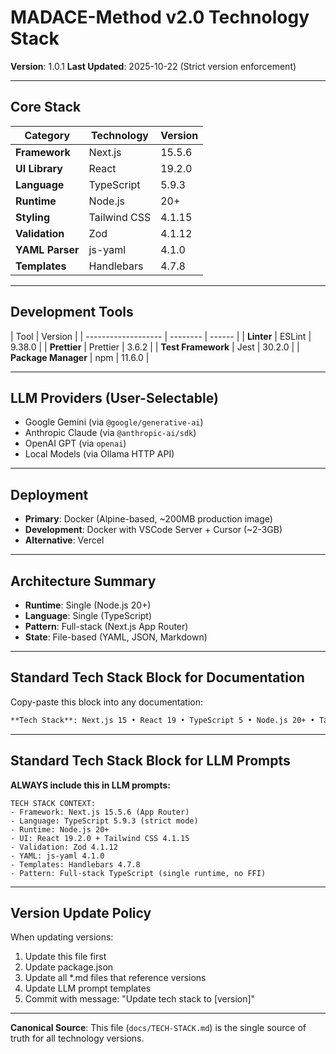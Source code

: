# MADACE-Method v2.0 Technology Stack

**Version**: 1.0.1
**Last Updated**: 2025-10-22 (Strict version enforcement)

---

## Core Stack

| Category        | Technology   | Version |
| --------------- | ------------ | ------- |
| **Framework**   | Next.js      | 15.5.6  |
| **UI Library**  | React        | 19.2.0  |
| **Language**    | TypeScript   | 5.9.3   |
| **Runtime**     | Node.js      | 20+     |
| **Styling**     | Tailwind CSS | 4.1.15  |
| **Validation**  | Zod          | 4.1.12  |
| **YAML Parser** | js-yaml      | 4.1.0   |
| **Templates**   | Handlebars   | 4.7.8   |

---

## Development Tools

| Tool                | Version  |
| ------------------- | -------- | ------ |
| **Linter**          | ESLint   | 9.38.0 |
| **Prettier**        | Prettier | 3.6.2  |
| **Test Framework**  | Jest     | 30.2.0 |
| **Package Manager** | npm      | 11.6.0 |

---

## LLM Providers (User-Selectable)

- Google Gemini (via `@google/generative-ai`)
- Anthropic Claude (via `@anthropic-ai/sdk`)
- OpenAI GPT (via `openai`)
- Local Models (via Ollama HTTP API)

---

## Deployment

- **Primary**: Docker (Alpine-based, ~200MB production image)
- **Development**: Docker with VSCode Server + Cursor (~2-3GB)
- **Alternative**: Vercel

---

## Architecture Summary

- **Runtime**: Single (Node.js 20+)
- **Language**: Single (TypeScript)
- **Pattern**: Full-stack (Next.js App Router)
- **State**: File-based (YAML, JSON, Markdown)

---

## Standard Tech Stack Block for Documentation

Copy-paste this block into any documentation:

```markdown
**Tech Stack**: Next.js 15 • React 19 • TypeScript 5 • Node.js 20+ • Tailwind CSS 4 • Zod • Handlebars
```

---

## Standard Tech Stack Block for LLM Prompts

**ALWAYS include this in LLM prompts:**

```
TECH STACK CONTEXT:
- Framework: Next.js 15.5.6 (App Router)
- Language: TypeScript 5.9.3 (strict mode)
- Runtime: Node.js 20+
- UI: React 19.2.0 + Tailwind CSS 4.1.15
- Validation: Zod 4.1.12
- YAML: js-yaml 4.1.0
- Templates: Handlebars 4.7.8
- Pattern: Full-stack TypeScript (single runtime, no FFI)
```

---

## Version Update Policy

When updating versions:

1. Update this file first
2. Update package.json
3. Update all \*.md files that reference versions
4. Update LLM prompt templates
5. Commit with message: "Update tech stack to [version]"

---

**Canonical Source**: This file (`docs/TECH-STACK.md`) is the single source of truth for all technology versions.
